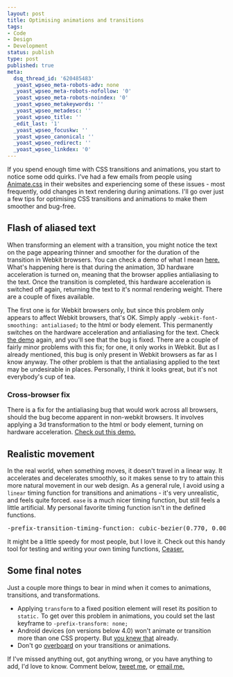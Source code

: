 ```yaml
---
layout: post
title: Optimising animations and transitions
tags:
- Code
- Design
- Development
status: publish
type: post
published: true
meta:
  dsq_thread_id: '620485483'
  _yoast_wpseo_meta-robots-adv: none
  _yoast_wpseo_meta-robots-nofollow: '0'
  _yoast_wpseo_meta-robots-noindex: '0'
  _yoast_wpseo_metakeywords: ''
  _yoast_wpseo_metadesc: ''
  _yoast_wpseo_title: ''
  _edit_last: '1'
  _yoast_wpseo_focuskw: ''
  _yoast_wpseo_canonical: ''
  _yoast_wpseo_redirect: ''
  _yoast_wpseo_linkdex: '0'
---
```

If you spend enough time with CSS transitions and animations, you start to notice some odd quirks. I've had a few emails from people using <a href="http://daneden.me/animate">Animate.css</a> in their websites and experiencing some of these issues - most frequently, odd changes in text rendering during animations. I'll go over just a few tips for optimising CSS transitions and animations to make them smoother and bug-free.

<!--more--><h2>Flash of aliased text</h2>
When transforming an element with a transition, you might notice the text on the page appearing thinner and smoother for the duration of the transition in Webkit browsers. You can check a demo of what I mean <a href="http://dabblet.com/gist/2157388">here.</a> What's happening here is that during the animation, 3D hardware acceleration is turned on, meaning that the browser applies antialiasing to the text. Once the transition is completed, this hardware acceleration is switched off again, returning the text to it's normal rendering weight. There are a couple of fixes available.

The first one is for Webkit browsers only, but since this problem only appears to affect Webkit browsers, that's OK. Simply apply <code>-webkit-font-smoothing: antialiased;</code> to the html or body element. This permanently switches on the hardware acceleration and antialiasing for the text. Check <a href="http://dabblet.com/gist/2157424">the demo</a> again, and you'll see that the bug is fixed. There are a couple of fairly minor problems with this fix; for one, it only works in Webkit. But as I already mentioned, this bug is only present in Webkit browsers as far as I know anyway. The other problem is that the antialiasing applied to the text may be undesirable in places. Personally, I think it looks great, but it's not everybody's cup of tea.

<h3>Cross-browser fix</h3>
There is a fix for the antialiasing bug that would work across all browsers, should the bug become apparent in non-webkit browsers. It involves applying a 3d transformation to the html or body element, turning on hardware acceleration. <a href="http://dabblet.com/gist/2157436">Check out this demo.</a>

<h2>Realistic movement</h2>
In the real world, when something moves, it doesn't travel in a linear way. It accelerates and decelerates smoothly, so it makes sense to try to attain this more natural movement in our web design. As a general rule, I avoid using a <code>linear</code> timing function for transitions and animations - it's very unrealistic, and feels quite forced. <code>ease</code> is a much nicer timing function, but still feels a little artificial. My personal favorite timing function isn't in the defined functions.

<pre class="prettyprint">-prefix-transition-timing-function: cubic-bezier(0.770, 0.000, 0.175, 1.000);</pre>

It might be a little speedy for most people, but I love it. Check out this handy tool for testing and writing your own timing functions, <a href="http://matthewlein.com/ceaser/">Ceaser.</a>

<h2>Some final notes</h2>
Just a couple more things to bear in mind when it comes to animations, transitions, and transformations.

<ul>
    <li>Applying <code>transform</code> to a fixed position element will reset its position to <code>static.</code> To get over this problem in animations, you could set the last keyframe to <code>-prefix-transform: none;</code></li>
    <li>Android devices (on versions below 4.0) won't animate or transition more than one CSS property. But <a href="http://daneden.me/2011/12/putting-up-with-androids-bullshit/" title="Dispelling the Android CSS animation myths">you knew that</a> already.</li>
    <li>Don't go <a href="http://daneden.me/labs/lolimate">overboard</a> on your transitions or animations.</li>
</ul>

If I've missed anything out, got anything wrong, or you have anything to add, I'd love to know. Comment below, <a href="http://twitter.com/_dte">tweet me</a>, or <a href="mailto:dan.eden@me.com">email me.</a>
